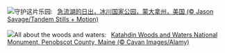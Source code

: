 ![](https://www.bing.com/th?id=OHR.SwiftcurrentLake_ZH-CN1513761894_UHD.jpg&w=1000)守护这片乐园:&nbsp;&ensp;[急流湖的日出，冰川国家公园，蒙大拿州，美国 (© Jason Savage/Tandem Stills + Motion)](https://www.bing.com/th?id=OHR.SwiftcurrentLake_ZH-CN1513761894_UHD.jpg)
<br><br/>
![](https://www.bing.com/th?id=OHR.KatahdinWoods_EN-US8182768375_UHD.jpg&w=1000)All about the woods and waters:&nbsp;&ensp;[Katahdin Woods and Waters National Monument, Penobscot County, Maine (© Cavan Images/Alamy)](https://www.bing.com/th?id=OHR.KatahdinWoods_EN-US8182768375_UHD.jpg)
<br><br/>
